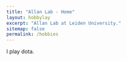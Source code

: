 ```yaml
---
title: "Allan Lab - Home"
layout: hobbylay
excerpt: "Allan Lab at Leiden University."
sitemap: false
permalink: /hobbies
---
```

I play dota.
